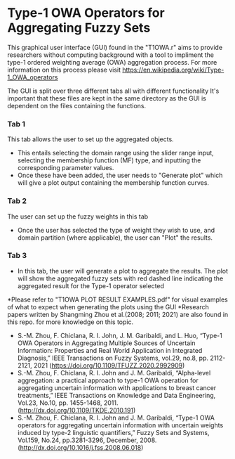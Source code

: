 # Type-1 OWA Operators for Aggregating Fuzzy Sets
This graphical user interface (GUI) found in the "T1OWA.r" aims to provide researchers without computing background with a tool to impliment the type-1 ordered weighting average (OWA) aggregation process.
For more information on this process please visit https://en.wikipedia.org/wiki/Type-1_OWA_operators

The GUI is split over three different tabs all with different functionality
It's important that these files are kept in the same directory as the GUI is dependent on the files containing the functions.
### Tab 1
This tab allows the user to set up the aggregated objects. 
- This entails selecting the domain range using the slider range input, selecting the membership function (MF) type, and inputting the corresponding parameter values. 
- Once these have been added, the user needs to "Generate plot" which will give a plot output containing the membership function curves.
### Tab 2
The user can set up the fuzzy weights in this tab
- Once the user has selected the type of weight they wish to use, and domain partition (where applicable), the user can "Plot" the results. 
### Tab 3 
- In this tab, the user will generate a plot to aggregate the results. The plot will show the aggregated fuzzy sets with red dashed line indicating the aggregated result for the Type-1 operator selected

*Please refer to "T1OWA PLOT RESULT EXAMPLES.pdf" for visual examples of what to expect when generating the plots using the GUI 
*Research papers written by Shangming Zhou et al.(2008; 2011; 2021) are also found in this repo. for more knowledge on this topic.

- S.-M. Zhou, F. Chiclana, R. I. John, J. M. Garibaldi, and L. Huo, “Type-1 OWA Operators in Aggregating Multiple Sources of Uncertain Information: Properties and Real World Application in Integrated Diagnosis,” IEEE Transactions on Fuzzy Systems, vol.29, no.8, pp. 2112-2121, 2021 (https://doi.org/10.1109/TFUZZ.2020.2992909)
- S.-M. Zhou, F. Chiclana, R. I. John and J. M. Garibaldi, “Alpha-level aggregation: a practical approach to type-1 OWA operation for aggregating uncertain information with applications to breast cancer treatments,” IEEE Transactions on Knowledge and Data Engineering, Vol.23, No.10, pp. 1455-1468, 2011. (http://dx.doi.org/10.1109/TKDE.2010.191)
- S.-M. Zhou, F. Chiclana, R. I. John and J. M. Garibaldi, “Type-1 OWA operators for aggregating uncertain information with uncertain weights induced by type-2 linguistic quantifiers,” Fuzzy Sets and Systems, Vol.159, No.24, pp.3281-3296, December, 2008. (http://dx.doi.org/10.1016/j.fss.2008.06.018)
